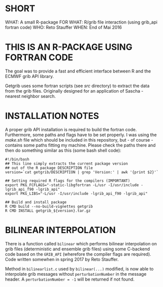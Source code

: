 
SHORT
=====
WHAT:       A small R-package
FOR WHAT:   R/grib file interaction (using grib_api fortran code)
WHO:        Reto Stauffer
WHEN:       End of Mai 2016

THIS IS AN R-PACKAGE USING FORTRAN CODE
=======================================

The goal was to provide a fast and efficient interface between
R and the ECMWF grib API library.

Getgrib uses some fortran scripts (see _src_ directory) to extract
the data from the grib files. Originally designed for an application
of Sascha - nearest neighbor search. 

INSTALLATION NOTES
==================

A proper grib API installation is required to build the fortran
code. Furthermore, some paths and flags have to be set properly. 
I was using the _make.sh_ file which should be included in this
repository, but - of course - contains some paths fitting my
machine. Please check the paths there and then do something
similar as this (some bash shell code):

```
#!/bin/bash
## This line simply extracts the current package version
## out of the R package DESCRIPTION file
version=`cat getgrib/DESCRIPTION | grep 'Version:' | awk '{print $2}'`

## Setting required R flags for the compilers (IMPORTANT)
export PKG_FCFLAGS="-static-libgfortran -L/usr -I/usr/include -lgrib_api_f90 -lgrib_api"
export PKG_LIBS="-L/usr -I/usr/include -lgrib_api_f90 -lgrib_api"

## Build and install package
R CMD build --no-build-vignettes getgrib
R CMD INSTALL getgrib_${version}.tar.gz
```

BILINEAR INTERPOLATION
======================

There is a function called ``bilinear`` which performs bilinear interpolation
on grib files (deterministic and ensemble grib files) using some C-backend
code based on the ``GRIB_API`` (wherefore the compiler flags are required).
Code written somewhen in spring 2017 by Reto Stauffer.

Method in ``bilinearlist.c``  used by ``bilinear(...)`` modified, is now able
to interpolate grib messages without ``perturbationNumber`` in the message header.
A ``perturbationNumber = -1`` will be returned if not found.

